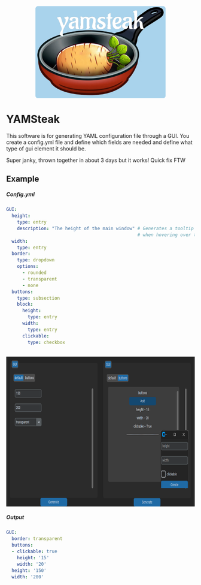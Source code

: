 <p align="center">
<img src="doc/YAMSteak.png" align="center" width="348" height="246"/> 
 </p>


# YAMSteak
This software is for generating YAML configuration file through a GUI.
You create a config.yml file and define which fields are needed and define what type of gui element it should be. 

Super janky, thrown together in about 3 days but it works! 
Quick fix FTW

## Example
##### Config.yml
``` YAML
GUI:
  height:
    type: entry
    description: "The height of the main window" # Generates a tooltip
                                                 # when hovering over the height entrybox
  width:
    type: entry
  border:
    type: dropdown
    options:
      - rounded
      - transparent
      - none
  buttons:
    type: subsection
    block:
      height:
        type: entry
      width:
        type: entry
      clickable:
        type: checkbox
      
```


<p align="center">
<img src="doc/example.png" align="center" width="800" height="400"/> 
</p>


##### Output
``` YAML
GUI:
  border: transparent
  buttons:
  - clickable: true
    height: '15'
    width: '20'
  height: '150'
  width: '200'

```
